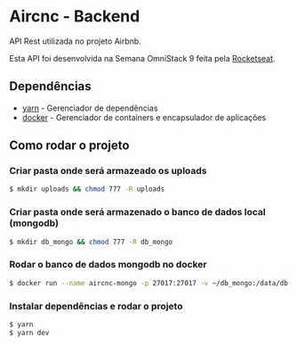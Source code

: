 # Aircnc - Backend

API Rest utilizada no projeto Airbnb.

Esta API foi desenvolvida na Semana OmniStack 9 feita pela [Rocketseat](https://rocketseat.com.br/).

## Dependências

- [yarn](https://yarnpkg.com/pt-BR/) - Gerenciador de dependências
- [docker](https://www.docker.com/) - Gerenciador de containers e encapsulador de aplicações

## Como rodar o projeto

### Criar pasta onde será armazeado os uploads

```sh
$ mkdir uploads && chmod 777 -R uploads
```

### Criar pasta onde será armazenado o banco de dados local (mongodb)

```sh
$ mkdir db_mongo && chmod 777 -R db_mongo
```

### Rodar o banco de dados mongodb no docker

```sh
$ docker run --name aircnc-mongo -p 27017:27017 -v ~/db_mongo:/data/db -d mongo:4.2.0
```

### Instalar dependências e rodar o projeto

```sh
$ yarn
$ yarn dev
```